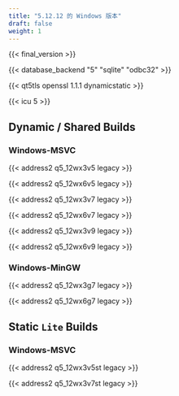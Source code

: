 ```yaml
---
title: "5.12.12 的 Windows 版本"
draft: false
weight: 1
---
```


{{< final_version >}}

{{< database_backend "5" "sqlite" "odbc32" >}}

{{< qt5tls openssl 1.1.1 dynamicstatic >}}

{{< icu 5 >}}

## Dynamic / Shared Builds

### Windows-MSVC

{{< address2 q5_12wx3v5 legacy >}}

{{< address2 q5_12wx6v5 legacy >}}

{{< address2 q5_12wx3v7 legacy >}}

{{< address2 q5_12wx6v7 legacy >}}

{{< address2 q5_12wx3v9 legacy >}}

{{< address2 q5_12wx6v9 legacy >}}

### Windows-MinGW

{{< address2 q5_12wx3g7 legacy >}}

{{< address2 q5_12wx6g7 legacy >}}

## Static `Lite` Builds

### Windows-MSVC

{{< address2 q5_12wx3v5st legacy >}}

{{< address2 q5_12wx3v7st legacy >}}

